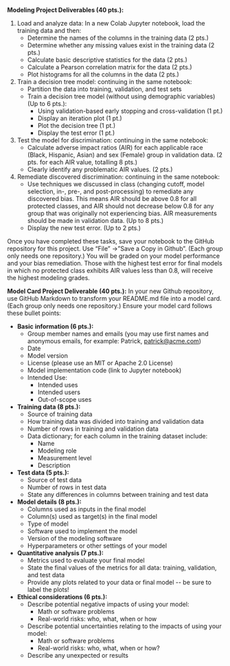**Modeling Project Deliverables (40 pts.):**
1. Load and analyze data: In a new Colab Jupyter notebook, load the training data and then:
   * Determine the names of the columns in the training data (2 pts.)
   * Determine whether any missing values exist in the training data (2 pts.)
   * Calculate basic descriptive statistics for the data (2 pts.)
   * Calculate a Pearson correlation matrix for the data (2 pts.)
   * Plot histograms for all the columns in the data (2 pts.)
2. Train a decision tree model: continuing in the same notebook:
   * Partition the data into training, validation, and test sets
   * Train a decision tree model (without using demographic variables) (Up to 6 pts.):
     * Using validation-based early stopping and cross-validation (1 pt.)
     * Display an iteration plot (1 pt.)
     * Plot the decision tree (1 pt.)
     * Display the test error (1 pt.)
3. Test the model for discrimination: continuing in the same notebook:
   * Calculate adverse impact ratios (AIR) for each applicable race (Black, Hispanic, Asian)
     and sex (Female) group in validation data. (2 pts. for each AIR value, totalling 8 pts.)
   * Clearly identify any problematic AIR values. (2 pts.)
4. Remediate discovered discrimination: continuing in the same notebook:
   * Use techniques we discussed in class (changing cutoff, model selection, in-, pre-, and
     post-processing) to remediate any discovered bias. This means AIR should be above 0.8
     for all protected classes, and AIR should not decrease below 0.8 for any group that was
     originally not experiencing bias. AIR measurements should be made in validation data.
     (Up to 8 pts.)
   * Display the new test error. (Up to 2 pts.)

Once you have completed these tasks, save your notebook to the GitHub repository for this
project. Use “File” →”Save a Copy in Github”. (Each group only needs one repository.)
You will be graded on your model performance and your bias remediation. Those with the
highest test error for final models in which no protected class exhibits AIR values less than 0.8,
will receive the highest modeling grades.

**Model Card Project Deliverable (40 pts.):**
In your new Github repository, use GitHub Markdown to transform your README.md file into a
model card. (Each group only needs one repository.) Ensure your model card follows these
bullet points:
* **Basic information (6 pts.):**
  * Group member names and emails (you may use first names and anonymous emails, for example: Patrick, patrick@acme.com)
  * Date
  * Model version
  * License (please use an MIT or Apache 2.0 License)
  * Model implementation code (link to Jupyter notebook)
   * Intended Use:
     * Intended uses
     * Intended users
     * Out-of-scope uses
* **Training data (8 pts.):**
  * Source of training data
  * How training data was divided into training and validation data
  * Number of rows in training and validation data
  * Data dictionary; for each column in the training dataset include:
    * Name
    * Modeling role
    * Measurement level
    * Description
* **Test data (5 pts.):**
  * Source of test data
  * Number of rows in test data
  * State any differences in columns between training and test data
* **Model details (8 pts.):**
  * Columns used as inputs in the final model
  * Column(s) used as target(s) in the final model
  * Type of model
  * Software used to implement the model
  * Version of the modeling software
  * Hyperparameters or other settings of your model
* **Quantitative analysis (7 pts.):**
  * Metrics used to evaluate your final model
  * State the final values of the metrics for all data: training, validation, and test data
  * Provide any plots related to your data or final model -- be sure to label the plots!
* **Ethical considerations (6 pts.):**
  * Describe potential negative impacts of using your model:
    * Math or software problems
    * Real-world risks: who, what, when or how
  * Describe potential uncertainties relating to the impacts of using your model:
    * Math or software problems
    * Real-world risks: who, what, when or how?
  * Describe any unexpected or results